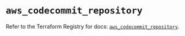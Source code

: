 # `aws_codecommit_repository`

Refer to the Terraform Registry for docs: [`aws_codecommit_repository`](https://registry.terraform.io/providers/hashicorp/aws/5.81.0/docs/resources/codecommit_repository).
